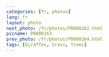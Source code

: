 ```yaml
---
categories: [fr, photos]
lang: fr
layout: photo
next_photo: /fr/photos/P0000162.html
picname: P0000163
prev_photo: /fr/photos/P0000164.html
tags: [Giraffes, Grass, Trees]
---
```

